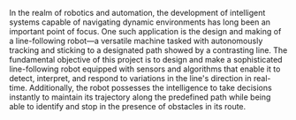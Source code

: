 In the realm of robotics and automation, the development of intelligent systems capable of navigating dynamic environments has long been an important point of focus. One such application is the design and making of a line-following robot—a versatile machine tasked with autonomously tracking and sticking to a designated path showed by a contrasting line.
The fundamental objective of this project is to design and make a sophisticated line-following robot equipped with sensors and algorithms that enable it to detect, interpret, and respond to variations in the line's direction in real-time. Additionally, the robot possesses the intelligence to take decisions instantly to maintain its trajectory along the predefined path while being able to identify and stop in the presence of obstacles in its route.
